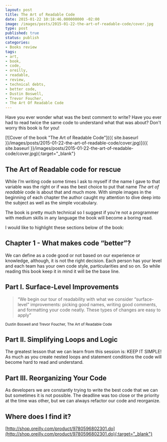```yaml
---
layout: post
title: The Art of Readable Code
date: 2015-01-22 10:18:46.000000000 -02:00
image: /images/posts/2015-01-22-the-art-of-readable-code/cover.jpg
type: post
published: true
status: publish
categories:
- Books review
tags:
- art,
- book,
- code,
- oreilly,
- readable,
- review,
- technical debts,
- better code,
- Dustin Boswell,
- Trevor Foucher,
- The Art Of Readable Code
---
```


Have you ever wonder what was the best comment to write? Have you ever had
to read twice the same code to understand what that was about? Don't worry
this book is for you!

[![Cover of the book "The Art of Readable Code"]({{ site.baseurl }}/images/posts/2015-01-22-the-art-of-readable-code/cover.jpg)]({{ site.baseurl }}/images/posts/2015-01-22-the-art-of-readable-code/cover.jpg){:target="_blank"}

## The Art of Readable code for rescue

While I’m writing code some times I ask to myself if the name I gave to that
variable was the right or if was the best choice to put that
name _The art of readable_ code is about that and much more. With simple images in
the beginning of each chapter the author caught my attention to dive deep into
the subject as well as the simple vocabulary.

The book is pretty much technical so I suggest if you’re not a programmer with
medium skills in any language the book will become a boring read.

I would like to highlight these sections below of the book:

## Chapter 1 - What makes code “better”?

We can define as a code good or not based on our experience or knowledge,
although, it is not the right decision. Each person has your level and each team
has your own code style, particularities and so on. So while reading this book
keep it in mind it will be the base line.

## Part I. Surface-Level Improvements

> “We begin our tour of readability with what we consider “surface-level” improvements:
> picking good names, writing good comments, and formatting your code neatly.
> These types of changes are easy to apply”

<small style="text-align: right;">Dustin Boswell and Trevor Foucher, The Art of Readable Code</small>

## Part II. Simplifying Loops and Logic

The greatest lesson that we can learn from this session is: KEEP IT SIMPLE!
As much as you create nested loops and statement conditions the code will become
hard to read and understand.

## Part III. Reorganizing Your Code

As developers we are constantly trying to write the best code that we can but
sometimes it is not possible. The deadline was too close or the priority at the
time was other, but we can always refactor our code and reorganize.

## Where does I find it?

[http://shop.oreilly.com/product/9780596802301.do](http://shop.oreilly.com/product/9780596802301.do){:target="_blank"}
